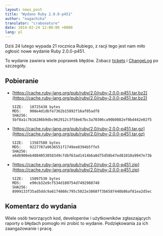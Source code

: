 ```yaml
---
layout: news_post
title: "Wydano Ruby 2.0.0-p451"
author: "nagachika"
translator: "crabonature"
date: 2014-02-24 12:00:00 +0000
lang: pl
---
```


Dziś 24 lutego wypada 21 rocznica Rubiego, z racji tego jest nam miło
ogłosić nowe wydanie Ruby 2.0.0-p451.

To wydanie zawiera wiele poprawek błędów.
Zobacz [tickets](https://bugs.ruby-lang.org/projects/ruby-200/issues?set_filter=1&amp;status_id=5)
i [ChangeLog](https://svn.ruby-lang.org/repos/ruby/tags/v2_0_0_451/ChangeLog)
po szczegóły.

## Pobieranie

* [https://cache.ruby-lang.org/pub/ruby/2.0/ruby-2.0.0-p451.tar.bz2](https://cache.ruby-lang.org/pub/ruby/2.0/ruby-2.0.0-p451.tar.bz2)

      SIZE:   10725438 bytes
      MD5:    908e4d1dbfe7362b15892f16af05adf8
      SHA256: 5bf8a1c7616286b9dbc962912c3f58e67bc3a70306ca90b0882ef0bd442e02f5

* [https://cache.ruby-lang.org/pub/ruby/2.0/ruby-2.0.0-p451.tar.gz](https://cache.ruby-lang.org/pub/ruby/2.0/ruby-2.0.0-p451.tar.gz)

      SIZE:   13587580 bytes
      MD5:    9227787a9636551f1749ee8394b5ffe5
      SHA256: e6d6900eb4084053058349cfdbf63ad1414b6a8d75d58b47ed81010a9947e73b

* [https://cache.ruby-lang.org/pub/ruby/2.0/ruby-2.0.0-p451.zip](https://cache.ruby-lang.org/pub/ruby/2.0/ruby-2.0.0-p451.zip)

      SIZE:   15097530 bytes
      MD5:    e90cb32e9cf534d180754d7492988748
      SHA256: 8999133f35ad5ddc9a6174860c795c5022e3868ff3b6587448b86af81ea2d5ec

## Komentarz do wydania

Wiele osób tworzących kod, developerów i użytkowników zgłaszających raporty o błędach
pomogło mi zrobić to wydanie. Podziękowania za ich zaangażowanie i pracę.
